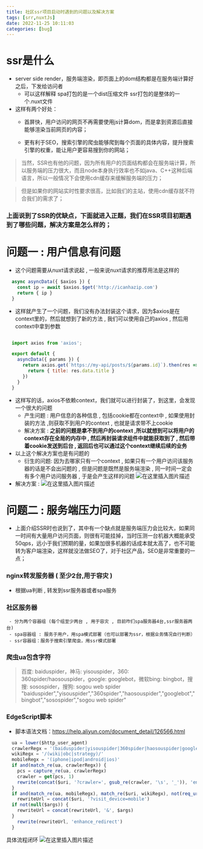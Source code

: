 ```yaml
---
title: 社区ssr项目启动时遇到的问题以及解决方案
tags: [srr,nuxtJs]
date: 2022-11-25 10:11:03
categories: [bug]
---
```


# ssr是什么
 - server side render，服务端渲染，即页面上的dom结构都是在服务端计算好之后，下发给访问者
   - 可以这样解释 spa打包的是一个dist压缩文件  ssr打包的是整体的一个.nuxt文件 
 - 这样有两个好处：
   - 首屏快，用户访问的网页不再需要使用js计算dom，而是拿到资源后直接能够渲染当前网页的内容；

   - 更有利于SEO，搜索引擎的爬虫能够爬到每个页面的具体内容，提升搜索引擎的权重，能让用户更容易搜到你的网站；
  >当然，SSR也有他的问题，因为所有用户的页面结构都会在服务端计算，所以服务端的压力很大，而且node本身执行效率也不如java、C++这种后端语言，所以一般情况下会使用cdn缓存来缓解服务端的压力；

  > 但是如果你的网站实时性要求很高，比如我们的主站，使用cdn缓存就不符合我们的需求了；

### 上面说到了SSR的优缺点，下面就进入正题，我们在SSR项目初期遇到了哪些问题，解决方案是怎么样的；
# 问题一 : 用户信息有问题
 - 这个问题需要从nuxt请求说起 , 一般来说nuxt请求的推荐用法是这样的
  ```javascript
    async asyncData({ $axios }) {
      const ip = await $axios.$get('http://icanhazip.com')
      return { ip }
    }
  ```
  - 这样就产生了一个问题，我们没有办法封装这个请求，因为$axios是在context里的，然后就想到了新的方法 , 我们可以使用自己的axios ,  然后用context中拿到参数
  ```javascript

    import axios from 'axios';

    export default {
      asyncData({ params }) {
        return axios.get(`https://my-api/posts/${params.id}`).then(res => {
          return { title: res.data.title }
        })
      }
    }
  ```
   - 这样写的话，axios不依赖context，我们就可以进行封装了，到这里，会发现一个很大的问题
     - 产生问题 : 用户信息的各种信息 , 包括cookie都在context中 , 如果使用封装的方法 ,则获取不到用户的context , 也就是请求带不上cookie
     - 解决方案 :  **之前的问题是拿不到用户的context ,所以就想到可以将用户的context存在全局的内存中 , 然后再封装请求组件中就能获取到了 , 然后带着cookie发送到后台 , 返回后也可以通过这个context继续后续的业务**
  - 以上这个解决方案也是有问题的
    - 衍生的问题:  因为去哪家只有一个context , 如果只有一个用户访问该服务器的话是不会出问题的 , 但是问题是既然是服务端渲染 , 同一时间一定会有多个用户访问服务器 , 于是会产生这样的问题
  ![在这里插入图片描述](https://img-blog.csdnimg.cn/a8d08afb081b448e93f7bd39a32cac94.png)
   - 解决方案 : ![在这里插入图片描述](https://img-blog.csdnimg.cn/790fd0f10b4544449c0fccbd9cc23155.png)


# 问题二 : 服务端压力问题
 - 上面介绍SSR时也说到了，其中有一个缺点就是服务端压力会比较大，如果同一时间有大量用户访问页面，则很有可能挂掉，当时压测一台机器大概能承受 50qps，远小于我们预期的量，如果加很多机器的话成本就太高了，也不可能转为客户端渲染，这样就没法做SEO了，对于社区产品，SEO是非常重要的一点；
  ### nginx转发服务器 ( 至少2台,用于容灾 )
   - 根据ua判断 , 转发到ssr服务器或者spa服务
  ### 社区服务器
     - 分为两个容器组 (每个组至少两台 , 用于容灾 , 目前咋们spa服务器4台,ssr服务器两台)
     - spa容器组 : 服务于用户，用spa模式部署（也可以部署为ssr，根据业务情况自行判断）
     - ssr容器组：服务于搜索引擎爬虫，用ssr模式部署
  ### 爬虫ua包含字符
  >百度: baiduspider，神马: yisouspider，360: 360spider/haosouspider，google: googlebot，微软bing: bingbot，搜搜: sosospider，搜狗: sogou web spider
"baiduspider","yisouspider","360spider","haosouspider","googlebot","bingbot","sosospider","sogou web spider"

### EdgeScript脚本
- 脚本语法文档：https://help.aliyun.com/document_detail/126566.html
```javascript
  ua = lower($http_user_agent)
  crawlerRegx = '(baiduspider|yisouspider|360spider|haosouspider|googlebot|bingbot|sosospider|sogou\sweb\sspider)'
  wikiRegx = '/(wiki|obc|strategy)/'
  mobileRegx = '(iphone|ipod|android|ios)'
  if and(match_re(ua, crawlerRegx)) {
    pcs = capture_re(ua, crawlerRegx)
    crawler = get(pcs, 1)
    rewrite(concat($uri, '?crawler=', gsub_re(crawler, '\s', '_')), 'enhance_break')
  }
  if and(match_re(ua, mobileRegx), match_re($uri, wikiRegx), not(req_uri_arg('visit_device','re:mobile'))) {
    rewriteUrl = concat($uri, '?visit_device=mobile')      
  if not(null($args)) {
    rewriteUrl = concat(rewriteUrl, '&', $args)
  }
    rewrite(rewriteUrl, 'enhance_redirect')
  }
```

具体流程闭环
![在这里插入图片描述](https://img-blog.csdnimg.cn/c5bf4df7dcc64551a6aeface5744f918.png)
